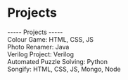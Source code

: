 # Projects
----- Projects -----  
Colour Game: HTML, CSS, JS  
Photo Renamer: Java  
Verilog Project: Verilog  
Automated Puzzle Solving: Python  
Songify: HTML, CSS, JS, Mongo, Node
